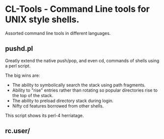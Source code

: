 # CL-Tools - Command Line tools for UNIX style shells. 

Assorted command line tools in different languages.

## pushd.pl
Greatly extend the native push/pop, and even cd, commands of shells using a perl script.

The big wins are:

* The ability to symbolically search the stack using path fragments.
* Ability to "rise" entries rather than rotating so popular directories rise to the top of the stack. 
* The ability to preload directory stack during login.
* Nifty cd features borrowed from other shells.

This script shows its perl-4 herriatage. 


## rc.user/

